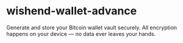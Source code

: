 # wishend-wallet-advance
Generate and store your Bitcoin wallet vault securely. All encryption happens on your device — no data ever leaves your hands.
